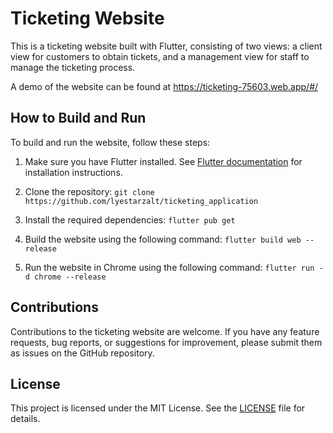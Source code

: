 # Ticketing Website

This is a ticketing website built with Flutter, consisting of two views: a client view for customers to obtain tickets, and a management view for staff to manage the ticketing process.

A demo of the website can be found at <https://ticketing-75603.web.app/#/>

## How to Build and Run

To build and run the website, follow these steps:

1. Make sure you have Flutter installed. See [Flutter documentation](https://flutter.dev/docs/get-started/install) for installation instructions.

2. Clone the repository:
`git clone https://github.com/lyestarzalt/ticketing_application`
3. Install the required dependencies:
`flutter pub get`

4. Build the website using the following command:
`flutter build web --release`

5. Run the website in Chrome using the following command:
`flutter run -d chrome --release`

## Contributions

Contributions to the ticketing website are welcome. If you have any feature requests, bug reports, or suggestions for improvement, please submit them as issues on the GitHub repository.

## License

This project is licensed under the MIT License. See the [LICENSE](LICENSE) file for details.
